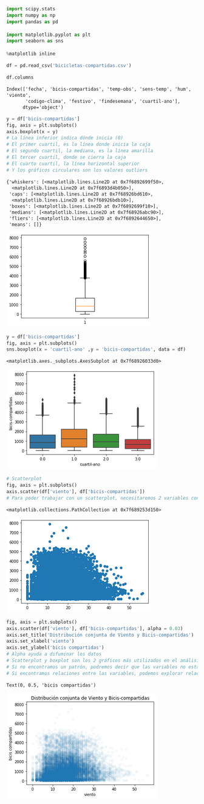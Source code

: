 ```python
import scipy.stats
import numpy as np
import pandas as pd

import matplotlib.pyplot as plt
import seaborn as sns

%matplotlib inline
```


```python
df = pd.read_csv('bicicletas-compartidas.csv')
```


```python
df.columns
```




    Index(['fecha', 'bicis-compartidas', 'temp-obs', 'sens-temp', 'hum', 'viento',
           'codigo-clima', 'festivo', 'findesemana', 'cuartil-ano'],
          dtype='object')




```python
y = df['bicis-compartidas']
fig, axis = plt.subplots()
axis.boxplot(x = y)
# La línea inferior indica dónde inicia (0)
# El primer cuartil, es la línea donde inicia la caja
# El segundo cuartil, la mediana, es la línea amarilla
# El tercer cuartil, donde se cierra la caja
# El cuarto cuartil, la línea horizontal superior
# Y los gráficos circulares son los valores outliers
```




    {'whiskers': [<matplotlib.lines.Line2D at 0x7f6892699f50>,
      <matplotlib.lines.Line2D at 0x7f6893d4b050>],
     'caps': [<matplotlib.lines.Line2D at 0x7f68926bd610>,
      <matplotlib.lines.Line2D at 0x7f68926bdb10>],
     'boxes': [<matplotlib.lines.Line2D at 0x7f6892699f10>],
     'medians': [<matplotlib.lines.Line2D at 0x7f68926abc90>],
     'fliers': [<matplotlib.lines.Line2D at 0x7f6892644650>],
     'means': []}




![png](output_3_1.png)



```python
y = df['bicis-compartidas']
fig, axis = plt.subplots()
sns.boxplot(x = 'cuartil-ano' ,y = 'bicis-compartidas', data = df)
```




    <matplotlib.axes._subplots.AxesSubplot at 0x7f68926033d0>




![png](output_4_1.png)



```python
# Scatterplot
fig, axis = plt.subplots()
axis.scatter(df['viento'], df['bicis-compartidas'])
# Para poder trabajar con un scatterplot, necesitaremos 2 variables continuas.
```




    <matplotlib.collections.PathCollection at 0x7f689253d150>




![png](output_5_1.png)



```python
fig, axis = plt.subplots()
axis.scatter(df['viento'], df['bicis-compartidas'], alpha = 0.03)
axis.set_title('Distribución conjunta de Viento y Bicis-compartidas')
axis.set_xlabel('viento')
axis.set_ylabel('bicis compartidas')
# Alpha ayuda a difuminar los datos
# Scatterplot y boxplot son los 2 gráficos más utilizados en el análisis estadístico, porque nos permite observar la relación que tienen 2 variables.
# Si no encontramos un patrón, podremos decir que las variables no están relacionadas.
# Si encontramos relaciones entre las variables, podemos explorar relaciones más profundas entre estas.
```




    Text(0, 0.5, 'bicis compartidas')




![png](output_6_1.png)

